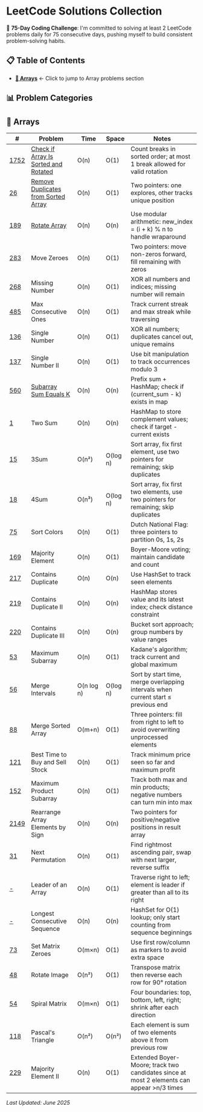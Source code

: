 # LeetCode Solutions Collection

🚀 **75-Day Coding Challenge**: I'm committed to solving at least 2 LeetCode problems daily for 75 consecutive days, pushing myself to build consistent problem-solving habits.

## 📋 Table of Contents

- [**🔢 Arrays**](#-arrays) ← Click to jump to Array problems section

## 📊 Problem Categories

## 🔢 Arrays

| #                                                                           | Problem                                                                            | Time       | Space    | Notes                                                                                     |
| --------------------------------------------------------------------------- | ---------------------------------------------------------------------------------- | ---------- | -------- | ----------------------------------------------------------------------------------------- |
| [1752](https://leetcode.com/problems/check-if-array-is-sorted-and-rotated/) | [Check if Array Is Sorted and Rotated](#1752-check-if-array-is-sorted-and-rotated) | O(n)       | O(1)     | Count breaks in sorted order; at most 1 break allowed for valid rotation                  |
| [26](https://leetcode.com/problems/remove-duplicates-from-sorted-array/)    | [Remove Duplicates from Sorted Array](#26-remove-duplicates-from-sorted-array)     | O(n)       | O(1)     | Two pointers: one explores, other tracks unique position                                  |
| [189](https://leetcode.com/problems/rotate-array/)                          | [Rotate Array](#189-rotate-array)                                                  | O(n)       | O(n)     | Use modular arithmetic: new_index = (i + k) % n to handle wraparound                      |
| [283](https://leetcode.com/problems/move-zeroes/)                           | Move Zeroes                                                                        | O(n)       | O(1)     | Two pointers: move non-zeros forward, fill remaining with zeros                           |
| [268](https://leetcode.com/problems/missing-number/)                        | Missing Number                                                                     | O(n)       | O(1)     | XOR all numbers and indices; missing number will remain                                   |
| [485](https://leetcode.com/problems/max-consecutive-ones/)                  | Max Consecutive Ones                                                               | O(n)       | O(1)     | Track current streak and max streak while traversing                                      |
| [136](https://leetcode.com/problems/single-number/)                         | Single Number                                                                      | O(n)       | O(1)     | XOR all numbers; duplicates cancel out, unique remains                                    |
| [137](https://leetcode.com/problems/single-number-ii/)                      | Single Number II                                                                   | O(n)       | O(1)     | Use bit manipulation to track occurrences modulo 3                                        |
| [560](https://leetcode.com/problems/subarray-sum-equals-k/)                 | [Subarray Sum Equals K](#560-subarray-sum-equals-k)                                | O(n)       | O(n)     | Prefix sum + HashMap; check if (current_sum - k) exists in map                            |
| [1](https://leetcode.com/problems/two-sum/)                                 | Two Sum                                                                            | O(n)       | O(n)     | HashMap to store complement values; check if target - current exists                      |
| [15](https://leetcode.com/problems/3sum/)                                   | 3Sum                                                                               | O(n²)      | O(log n) | Sort array, fix first element, use two pointers for remaining; skip duplicates            |
| [18](https://leetcode.com/problems/4sum/)                                   | 4Sum                                                                               | O(n³)      | O(log n) | Sort array, fix first two elements, use two pointers for remaining; skip duplicates       |
| [75](https://leetcode.com/problems/sort-colors/)                            | Sort Colors                                                                        | O(n)       | O(1)     | Dutch National Flag: three pointers to partition 0s, 1s, 2s                               |
| [169](https://leetcode.com/problems/majority-element/)                      | Majority Element                                                                   | O(n)       | O(1)     | Boyer-Moore voting; maintain candidate and count                                          |
| [217](https://leetcode.com/problems/contains-duplicate/)                    | Contains Duplicate                                                                 | O(n)       | O(n)     | Use HashSet to track seen elements                                                        |
| [219](https://leetcode.com/problems/contains-duplicate-ii/)                 | Contains Duplicate II                                                              | O(n)       | O(n)     | HashMap stores value and its latest index; check distance constraint                      |
| [220](https://leetcode.com/problems/contains-duplicate-iii/)                | Contains Duplicate III                                                             | O(n)       | O(n)     | Bucket sort approach; group numbers by value ranges                                       |
| [53](https://leetcode.com/problems/maximum-subarray/)                       | Maximum Subarray                                                                   | O(n)       | O(1)     | Kadane's algorithm; track current and global maximum                                      |
| [56](https://leetcode.com/problems/merge-intervals/)                        | Merge Intervals                                                                    | O(n log n) | O(log n) | Sort by start time, merge overlapping intervals when current start ≤ previous end         |
| [88](https://leetcode.com/problems/merge-sorted-array/)                     | Merge Sorted Array                                                                 | O(m+n)     | O(1)     | Three pointers: fill from right to left to avoid overwriting unprocessed elements         |
| [121](https://leetcode.com/problems/best-time-to-buy-and-sell-stock/)       | Best Time to Buy and Sell Stock                                                    | O(n)       | O(1)     | Track minimum price seen so far and maximum profit                                        |
| [152](https://leetcode.com/problems/maximum-product-subarray/)              | Maximum Product Subarray                                                           | O(n)       | O(1)     | Track both max and min products; negative numbers can turn min into max                   |
| [2149](https://leetcode.com/problems/rearrange-array-elements-by-sign/)     | Rearrange Array Elements by Sign                                                   | O(n)       | O(n)     | Two pointers for positive/negative positions in result array                              |
| [31](https://leetcode.com/problems/next-permutation/)                       | Next Permutation                                                                   | O(n)       | O(1)     | Find rightmost ascending pair, swap with next larger, reverse suffix                      |
| [-]()                                                                       | Leader of an Array                                                                 | O(n)       | O(1)     | Traverse right to left; element is leader if greater than all to its right                |
| [-]()                                                                       | Longest Consecutive Sequence                                                       | O(n)       | O(n)     | HashSet for O(1) lookup; only start counting from sequence beginnings                     |
| [73](https://leetcode.com/problems/set-matrix-zeroes/)                      | Set Matrix Zeroes                                                                  | O(m×n)     | O(1)     | Use first row/column as markers to avoid extra space                                      |
| [48](https://leetcode.com/problems/rotate-image/)                           | Rotate Image                                                                       | O(n²)      | O(1)     | Transpose matrix then reverse each row for 90° rotation                                   |
| [54](https://leetcode.com/problems/spiral-matrix/)                          | Spiral Matrix                                                                      | O(m×n)     | O(1)     | Four boundaries: top, bottom, left, right; shrink after each direction                    |
| [118](https://leetcode.com/problems/pascals-triangle/)                      | Pascal's Triangle                                                                  | O(n²)      | O(n²)    | Each element is sum of two elements above it from previous row                            |
| [229](https://leetcode.com/problems/majority-element-ii/)                   | Majority Element II                                                                | O(n)       | O(1)     | Extended Boyer-Moore; track two candidates since at most 2 elements can appear >n/3 times |

_Last Updated: June 2025_
